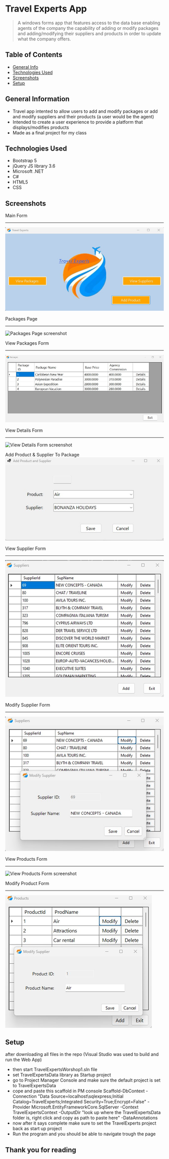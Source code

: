 # Travel Experts App
> A windows forms app that features access to the data base enabling agents of the company the capability of adding or modify packages and adding/modifying their suppliers and products in order to update what the company offers.

## Table of Contents
* [General Info](#general-information)
* [Technologies Used](#technologies-used)
* [Screenshots](#screenshots)
* [Setup](#setup)

## General Information
- Travel app intented to allow users to add and modify packages or add and modify suppliers and their products (a user would be the agent)
- Intended to create a user experience to provide a platform that displays/modifies products
- Made as a final project for my class
<!-- You don't have to answer all the questions - just the ones relevant to your project. -->


## Technologies Used
- Bootstrap 5
- jQuery JS library 3.6
- Microsoft .NET
- C# 
- HTML5
- CSS

## Screenshots

Main Form<hr>
![Main Form screenshot](./img/MainForm.jpg)<br>

Packages Page<hr>
![Packages Page screenshot](./img/PackagesPage.jpg)<br>

View Packages Form<hr>
![View Packages Form screenshot](./img/ViewPackagesForm.jpg)<br>

View Details Form<hr>
![View Details Form screenshot](./img/ViewDetailsForm.jpg)<br>

Add Product & Supplier To Package
![Add Product & Supplier To Package screenshot](./img/AddProduct&SupplierToPackage.jpg)<br>

View Supplier Form<hr>
![View Supplier Form screenshot](./img/ViewSupplierForm.jpg)<br>

Modify Supplier Form<hr>
![Modify Supplier Form screenshot](./img/ModifySupplierForm.jpg)<br>

View Products Form<hr>
![View Products Form screenshot](./img/ViewProductsrForm.jpg)<br>

Modify Product Form<hr>
![Modify Product Form screenshot](./img/ModifyProductForm.jpg)<br>


## Setup
after downloading all files in the repo (Visual Studio was used to build and run the Web App)
- then start TravelExpertsWorshop1.sln file
- set TravelExpertsData library as Startup project
- go to Project Manager Console and make sure the default project is set to TravelExpertsData
- cope and paste this scaffold in PM console Scaffold-DbContext -Connection "Data Source=localhost\sqlexpress;Initial Catalog=TravelExperts;Integrated Security=True;Encrypt=False" -Provider Microsoft.EntityFrameworkCore.SqlServer -Context TravelExpertsContext -OutputDir "look up where the TravelExpertsData folder is, right click and copy as path to paste here" -DataAnnotations
- now after it says complete make sure to set the TravelExperts project back as start up project
- Run the program and you should be able to navigate trough the page

## Thank you for reading
